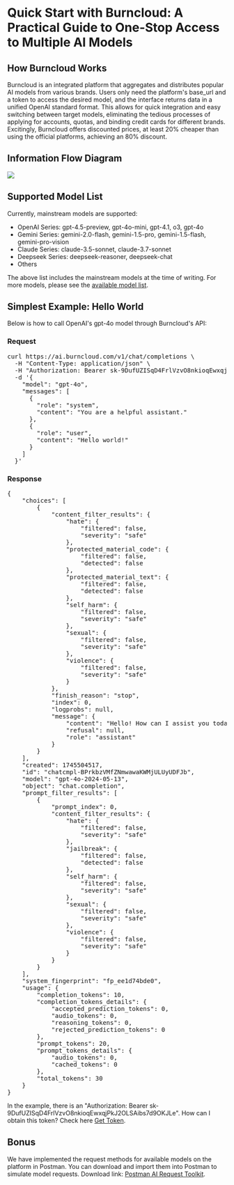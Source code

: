 # Quick Start with Burncloud: A Practical Guide to One-Stop Access to Multiple AI Models

## How Burncloud Works
Burncloud is an integrated platform that aggregates and distributes popular AI models from various brands. Users only need the platform's base_url and a token to access the desired model, and the interface returns data in a unified OpenAI standard format. This allows for quick integration and easy switching between target models, eliminating the tedious processes of applying for accounts, quotas, and binding credit cards for different brands. Excitingly, Burncloud offers discounted prices, at least 20% cheaper than using the official platforms, achieving an 80% discount.

## Information Flow Diagram

<img style="max-width:500px;" src="https://ai.bruncloud.com/uploads/burncloud_request_flow.svg">

## Supported Model List
Currently, mainstream models are supported:
- OpenAI Series: gpt-4.5-preview, gpt-4o-mini, gpt-4.1, o3, gpt-4o
- Gemini Series: gemini-2.0-flash, gemini-1.5-pro, gemini-1.5-flash, gemini-pro-vision
- Claude Series: claude-3.5-sonnet, claude-3.7-sonnet
- Deepseek Series: deepseek-reasoner, deepseek-chat
- Others

The above list includes the mainstream models at the time of writing. For more models, please see the [available model list](https://ai.burncloud.com/price).

## Simplest Example: Hello World
Below is how to call OpenAI's gpt-4o model through Burncloud's API:

### Request
<pre class="markdown-custom-code">
curl https://ai.burncloud.com/v1/chat/completions \
  -H "Content-Type: application/json" \
  -H "Authorization: Bearer sk-9DufUZISqD4FrlVzvO8nkioqEwxqjPkJ2OLSAibs7d9OKJLe" \
  -d '{
    "model": "gpt-4o",
    "messages": [
      {
        "role": "system",
        "content": "You are a helpful assistant."
      },
      {
        "role": "user",
        "content": "Hello world!"
      }
    ]
  }'
</pre>

### Response
<pre class="markdown-custom-code">
{
    "choices": [
        {
            "content_filter_results": {
                "hate": {
                    "filtered": false,
                    "severity": "safe"
                },
                "protected_material_code": {
                    "filtered": false,
                    "detected": false
                },
                "protected_material_text": {
                    "filtered": false,
                    "detected": false
                },
                "self_harm": {
                    "filtered": false,
                    "severity": "safe"
                },
                "sexual": {
                    "filtered": false,
                    "severity": "safe"
                },
                "violence": {
                    "filtered": false,
                    "severity": "safe"
                }
            },
            "finish_reason": "stop",
            "index": 0,
            "logprobs": null,
            "message": {
                "content": "Hello! How can I assist you today?",
                "refusal": null,
                "role": "assistant"
            }
        }
    ],
    "created": 1745504517,
    "id": "chatcmpl-BPrkbzVMfZNmwawaKWMjULUyUDFJb",
    "model": "gpt-4o-2024-05-13",
    "object": "chat.completion",
    "prompt_filter_results": [
        {
            "prompt_index": 0,
            "content_filter_results": {
                "hate": {
                    "filtered": false,
                    "severity": "safe"
                },
                "jailbreak": {
                    "filtered": false,
                    "detected": false
                },
                "self_harm": {
                    "filtered": false,
                    "severity": "safe"
                },
                "sexual": {
                    "filtered": false,
                    "severity": "safe"
                },
                "violence": {
                    "filtered": false,
                    "severity": "safe"
                }
            }
        }
    ],
    "system_fingerprint": "fp_ee1d74bde0",
    "usage": {
        "completion_tokens": 10,
        "completion_tokens_details": {
            "accepted_prediction_tokens": 0,
            "audio_tokens": 0,
            "reasoning_tokens": 0,
            "rejected_prediction_tokens": 0
        },
        "prompt_tokens": 20,
        "prompt_tokens_details": {
            "audio_tokens": 0,
            "cached_tokens": 0
        },
        "total_tokens": 30
    }
}
</pre>
In the example, there is an "Authorization: Bearer sk-9DufUZISqD4FrlVzvO8nkioqEwxqjPkJ2OLSAibs7d9OKJLe". How can I obtain this token? Check here [Get Token](https://ai.burncloud.com/#Quick_Start_Guide).
## Bonus
We have implemented the request methods for available models on the platform in Postman. You can download and import them into Postman to simulate model requests. Download link: [Postman AI Request Toolkit](https://ai.burncloud.com/uploads/postman_burncloud_ai_api.json).